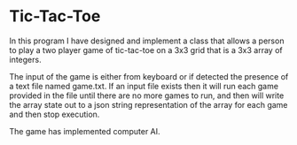 # Tic-Tac-Toe
In this program I have designed and implement a class that allows a person to play a two player game of tic-tac-toe on a 3x3 grid that is a 3x3 array of integers. 

The input of the game is either from keyboard or if detected the presence of a text file named game.txt.  If an input file exists then it will run each game provided in the file until there are no more games to run, and then will write the array state out to a json string representation of the array for each game and then stop execution. 

The game has implemented computer AI.
